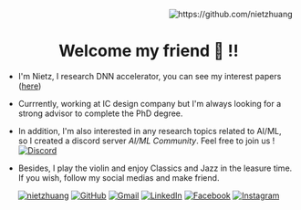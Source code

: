 <!--### Hi there 👋 -->

<!--
**nietzhuang/nietzhuang** is a ✨ _special_ ✨ repository because its `README.md` (this file) appears on your GitHub profile.

Here are some ideas to get you started:

- 🔭 I’m currently working on ...
- 🌱 I’m currently learning ...
- 👯 I’m looking to collaborate on ...
- 🤔 I’m looking for help with ...
- 💬 Ask me about ...
- 📫 How to reach me: ...
- 😄 Pronouns: ...
- ⚡ Fun fact: ...
-->
<p align="right">
<img src="https://komarev.com/ghpvc/?username=nietzhuang&label=VIEWS&style=flat&color=5F9EA0" alt="https://github.com/nietzhuang"/>
</p>
<h1 align="center">
  Welcome my friend 👋 !!
</h1>


- I'm Nietz, I research DNN accelerator, you can see my interest papers ([here](https://github.com/nietzhuang/Literatures))
- Currrently, working at IC design company but I'm always looking for a strong advisor to complete the PhD degree.
- In addition, I'm also interested in any research topics related to AI/ML, so I created a discord server *AI/ML Community*. Feel free to join us !
<a href="https://discord.com/channels/840827431832780820/840827431832780825" target="_blank"><img alt="Discord" src="https://img.shields.io/discord/840827431832780820?style=plastic&logo=Discord&color=FFFFFF&logoColor=white&labelColor=7289DA"></a>
  
- Besides, I play the violin and enjoy Classics and Jazz in the leasure time. If you wish, follow my social medias and make friend.

<p align="center">
    <a href="http://github.com/nietzhuang" target="_blank"><img alt="nietzhuang" src="https://img.shields.io/github/followers/nietzhuang?style=social"></a>
    <a href="http://github.com/nietzhuang" target="_blank"><img alt="GitHub" src="http://img.shields.io/badge/-nietzhuang-FFFFFF?style=plastic&logo=GitHub&logoColor=white&labelColor=000000"></a>
    <a href="mailto:rock19910423@gmail.com"><img alt="Gmail" src="https://img.shields.io/badge/-Gmail-EEEEEE?style=plastic&logo=Gmail&logoColor=white&labelColor=BB001B"></a>
    <a href="https://www.linkedin.com/in/jyun-siou-huang-9b0812169/" target="_blank"><img alt="LinkedIn" src="https://img.shields.io/badge/-LinkedIn-0077B5?style=plastic&logo=LinkedIn&logoColor=white&labelColor=0077B5"></a>
    <a href="https://www.facebook.com/rock19910423" target="_blank"><img alt="Facebook" src="https://img.shields.io/badge/-Facebook-3B5998?style=plastic&logo=Facebook&logoColor=white&labelColor=3B5998"></a>
    <a href="https://www.instagram.com/nietz.huang/" target="_blank"><img alt="Instagram" src="https://img.shields.io/badge/-Instagram-BC2A8D?style=plastic&logo=Instagram&logoColor=white&labelColor=BC2A8D"></a>
</p>
<br>
<br>
<br>



<!--
<p align="center">
    <a href="http://github.com/nietzhuang" target="_blank"><img alt="nietzhuang" src="https://img.shields.io/github/followers/nietzhuang?style=social"></a>
    <a href="https://discord.com/channels/840827431832780820/840827431832780825" target="_blank"><img alt="Discord" src="https://img.shields.io/discord/840827431832780820?style=plastic&logo=Discord&color=FFFFFF&logoColor=white&labelColor=7289DA"></a>
</p>

 ([link](https://discord.gg/BCqr4aMqMJ))
-->


